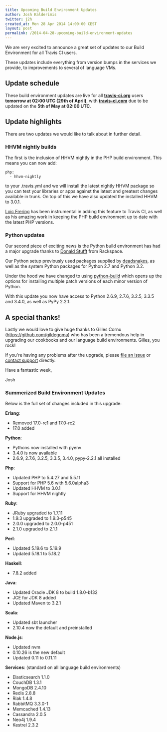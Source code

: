 ```yaml
---
title: Upcoming Build Environment Updates
author: Josh Kalderimis
twitter: j2h
created_at: Mon 28 Apr 2014 14:00:00 CEST
layout: post
permalink: /2014-04-28-upcoming-build-environment-updates
---
```


We are very excited to announce a great set of updates to our Build Environment for all Travis CI users.

These updates include everything from version bumps in the services we provide, to improvements to several of language VMs.

## Update schedule
These build environment updates are live for all **[travis-ci.org](https://travis-ci.org)** users **tomorrow at 02:00 UTC (29th of April)**, with **[travis-ci.com](https://travis-ci.com)** due to be updated on the **5th of May at 02:00 UTC**.

## Update highlights

There are two updates we would like to talk about in further detail.

### HHVM nightly builds

The first is the inclusion of HHVM nightly in the PHP build environment. This means you can now add:

    php:
      - hhvm-nightly

to your .travis.yml and we will install the latest nightly HHVM package so you can test your libraries or apps against the latest and greatest changes available in trunk. On top of this we have also updated the installed HHVM to 3.0.1.

[Loic Frering](https://twitter.com/loicfrering) has been instrumental in adding this feature to Travis CI, as well as his amazing work in keeping the PHP build environment up to date with the latest PHP versions.

### Python updates

Our second piece of exciting news is the Python build environment has had a major upgrade thanks to [Donald Stufft](https://github.com/travis-ci/travis-cookbooks/pull/284) from Rackspace.

Our Python setup previously used packages supplied by [deadsnakes](https://launchpad.net/~fkrull/+archive/deadsnakes), as well as the system Python packages for Python 2.7 and Python 3.2.

Under the hood we have changed to using [python-build](https://github.com/yyuu/pyenv/tree/master/plugins/python-build) which opens up the options for installing multiple patch versions of each minor version of Python.

With this update you now have access to Python 2.6.9, 2.7.6, 3.2.5, 3.3.5 and 3.4.0, as well as PyPy 2.2.1.

## A special thanks!

Lastly we would love to give huge thanks to Gilles Cornu (https://github.com/gildegoma) who has been a tremendous help in upgrading our cookbooks and our language build environments. Gilles, you rock!

If you're having any problems after the upgrade, please [file an issue](https://github.com/travis-ci/travis-ci/issues/new) or [contact
support](mailto:support@travis-ci.com) directly.

Have a fantastic week,

Josh


### Summerized Build Environment Updates

Below is the full set of changes included in this upgrade:

**Erlang**:
  - Removed 17.0-rc1 and 17.0-rc2
  - 17.0 added

**Python**:
  - Pythons now installed with pyenv
  - 3.4.0 is now available
  - 2.6.9, 2.7.6, 3.2.5, 3.3.5, 3.4.0, pypy-2.2.1 all installed

**Php**:
  - Updated PHP to 5.4.27 and 5.5.11
  - Support for PHP 5.6 with 5.6.0alpha3
  - Updated HHVM to 3.0.1
  - Support for HHVM nightly

**Ruby**:
  - JRuby upgraded to 1.7.11
  - 1.9.3 upgraded to 1.9.3-p545
  - 2.0.0 upgraded to 2.0.0-p451
  - 2.1.0 upgraded to 2.1.1

**Perl**:
  - Updated 5.19.6 to 5.19.9
  - Updated 5.18.1 to 5.18.2

**Haskell**:
  - 7.8.2 added

**Java**:
  - Updated Oracle JDK 8 to build 1.8.0-b132
  - JCE for JDK 8 added
  - Updated Maven to 3.2.1

**Scala**:
  - Updated sbt launcher
  - 2.10.4 now the default and preinstalled

**Node.js**:
  - Updated nvm
  - 0.10.26 is the new default
  - Updated 0.11 to 0.11.11

**Services**: (standard on all language build environments)
  - Elasticsearch 1.1.0
  - CouchDB 1.3.1
  - MongoDB 2.4.10
  - Redis 2.8.8
  - Riak 1.4.8
  - RabbitMQ 3.3.0-1
  - Memcached 1.4.13
  - Cassandra 2.0.5
  - Neo4j 1.9.4
  - Kestrel 2.3.2